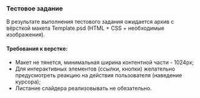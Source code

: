 ### Тестовое задание

В результате выполнения тестового задания ожидается архив с вёрсткой макета Template.psd (HTML + CSS + необходимые изображения).

#### Требования к верстке:
- Макет не тянется, минимальная ширина контентной части - 1024px;
- Для интерактивных элементов (ссылки, кнопки) желательно предусмотреть реакцию на действия пользователя (наведение курсора);
- Листание слайдера реализовывать не обязательно.


